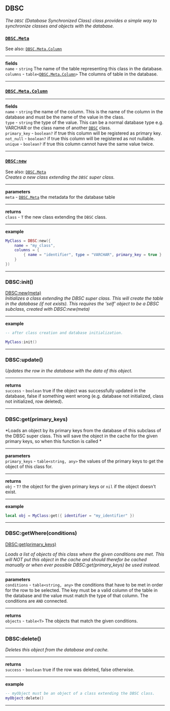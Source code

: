 ## DBSC
*The `DBSC` (Database Synchronized Class) class provides a simple way to synchronize classes and objects with the database.*

### [`DBSC.Meta`](#dbscmeta)
See also: [`DBSC.Meta.Column`](#dbscmetacolumn)

---

**fields**  
`name` - `string` The name of the table representing this class in the database.  
`columns` - `table<`[`DBSC.Meta.Column`](#dbscmetacolumn)`>` The columns of table in the database.

---

### [`DBSC.Meta.Column`](#dbscmetacolumn)

---

**fields**  
`name` - `string` the name of the column. This is the name of the column in the database and must be the name of the value in the class.  
`type` - `string` the type of the value. This can be a normal database type e.g. VARCHAR or the class name of another [`DBSC`](#dbsc) class.  
`primary_key` - `boolean?` if true this column will be registered as primary key.  
`not_null` - `boolean?` if true this column will be registered as not nullable.  
`unique` - `boolean?` if true this column cannot have the same value twice.  

---

### [`DBSC:new`](#dbscnewmeta)
See also: [`DBSC.Meta`](#dbscmeta)  
*Creates a new class extending the `DBSC` super class.*

---

**parameters**  
`meta` - [`DBSC.Meta`](#dbscmeta) the metadata for the database table

---

**returns**  
`class` - `T` the new class extending the `DBSC` class.

---

**example**
```LUA
MyClass = DBSC:new({
    name = "my_class",
    columns = {
        { name = "identifier", type = "VARCHAR", primary_key = true }
    }
})
```

---

### DBSC:init()
[DBSC:new(meta)](#dbscnewmeta)  
*Initializes a class extending the DBSC super class. This will create the table in the database (if not exists). This requires the 'self' object to be a DBSC subclass, created with DBSC:new(meta)*

---

**example**
```LUA
-- after class creation and database initialization.

MyClass:init()
```

---

### DBSC:update()
*Updates the row in the database with the data of this object.*

---

**returns**  
`success` - `boolean` true if the object was successfully updated in the database, false if something went wrong (e.g. database not initialized, class not initialized, row deleted).

---

### DBSC:get(primary_keys)
*Loads an object by its primary keys from the database of this subclass of the DBSC super class. This will save the object in the cache for the given primary keys, so when this function is called *

---

**parameters**  
`primary_keys` - `table<string, any>` the values of the primary keys to get the object of this class for.

---

**returns**  
`obj` - `T?` the object for the given primary keys or `nil` if the object doesn't exist.

---

**example**
```LUA
local obj = MyClass:get({ identifier = "my_identifier" })
```

---

### DBSC:getWhere(conditions)
[DBSC:get(primary_keys)](#dbscgetprimary_keys)

*Loads a list of objects of this class where the given conditions are met. This will NOT put this object in the cache and should therefor be cached manually or when ever possible DBSC:get(primary_keys) be used instead.*

---

**parameters**  
`conditions` - `table<string, any>` the conditions that have to be met in order for the row to be selected. The key must be a valid column of the table in the database and the value must match the type of that column. The conditions are `AND` connected.

---

**returns**  
`objects` - `table<T>` The objects that match the given conditions.

---

### DBSC:delete()
*Deletes this object from the database and cache.*

---

**returns**  
`success` - `boolean` true if the row was deleted, false otherwise.

---

**example**
```LUA
-- myObject must be an object of a class extending the DBSC class.
myObject:delete()
```

---
